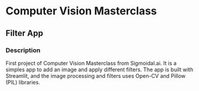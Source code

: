 # Computer Vision Masterclass
## Filter App

### Description
First project of Computer Vision Masterclass from Sigmoidal.ai. It is a simples app to add an image and apply different filters. The app is built with Streamlit, and the image processing and filters uses Open-CV and Pillow (PIL) libraries.
